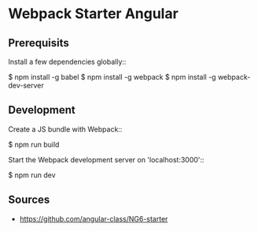 Webpack Starter Angular
=======================

Prerequisits
------------

Install a few dependencies globally::

  $ npm install -g babel
  $ npm install -g webpack
  $ npm install -g webpack-dev-server


Development
-----------

Create a JS bundle with Webpack::

  $ npm run build

Start the Webpack development server on 'localhost:3000'::

  $ npm run dev

Sources
-------

- https://github.com/angular-class/NG6-starter
